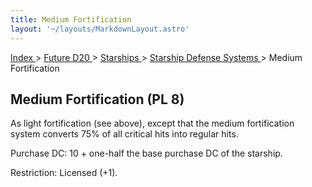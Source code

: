 ```yaml
---
title: Medium Fortification
layout: '~/layouts/MarkdownLayout.astro'
---
```


[ Index ](/) > [ Future D20 ](/future.d20.srd) > [ Starships ](/future.d20.srd/starships) > [ Starship Defense Systems ](/future.d20.srd/starships/starship.defense) > Medium Fortification

##  Medium Fortification (PL 8)

As light fortification (see above), except that the medium fortification
system converts 75% of all critical hits into regular hits.

Purchase DC: 10 + one-half the base purchase DC of the starship.

Restriction: Licensed (+1).

